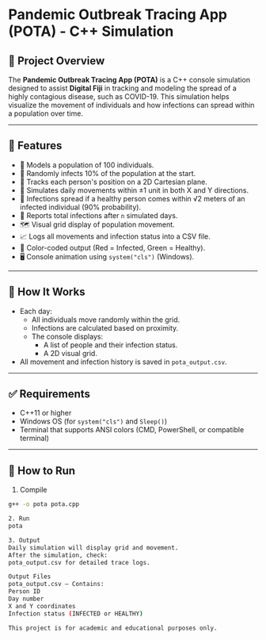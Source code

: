 # Pandemic Outbreak Tracing App (POTA) - C++ Simulation

## 📌 Project Overview

The **Pandemic Outbreak Tracing App (POTA)** is a C++ console simulation designed to assist **Digital Fiji** in tracking and modeling the spread of a highly contagious disease, such as COVID-19. This simulation helps visualize the movement of individuals and how infections can spread within a population over time.

---

## 🧠 Features

- 👤 Models a population of 100 individuals.
- 🦠 Randomly infects 10% of the population at the start.
- 🧭 Tracks each person's position on a 2D Cartesian plane.
- 🚶 Simulates daily movements within ±1 unit in both X and Y directions.
- 🧬 Infections spread if a healthy person comes within √2 meters of an infected individual (90% probability).
- 🧮 Reports total infections after `n` simulated days.
- 🗺️ Visual grid display of population movement.
- 📈 Logs all movements and infection status into a CSV file.
- 🎨 Color-coded output (Red = Infected, Green = Healthy).
- 🖥️ Console animation using `system("cls")` (Windows).

---

## 🔧 How It Works

- Each day:
  - All individuals move randomly within the grid.
  - Infections are calculated based on proximity.
  - The console displays:
    - A list of people and their infection status.
    - A 2D visual grid.
- All movement and infection history is saved in `pota_output.csv`.

---

## ✅ Requirements

- C++11 or higher
- Windows OS (for `system("cls")` and `Sleep()`)
- Terminal that supports ANSI colors (CMD, PowerShell, or compatible terminal)

---

## 🚀 How to Run

 1. Compile
```bash
g++ -o pota pota.cpp

2. Run
pota

3. Output
Daily simulation will display grid and movement.
After the simulation, check:
pota_output.csv for detailed trace logs.

Output Files
pota_output.csv — Contains:
Person ID
Day number
X and Y coordinates
Infection status (INFECTED or HEALTHY)

This project is for academic and educational purposes only.
